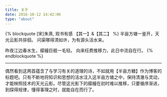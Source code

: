 ```yaml
---
title: 关于
date: 2016-10-12 14:42:06
type: "about"
---
```


{% blockquote [宋]朱熹, 观书有感 【其一】&【其二】 %}
半亩方塘一鉴开，天光云影共徘徊。
问渠哪得清如许，为有源头活水来。

昨夜江边春水生，艨艟巨舰一毛轻。
向来枉费推移力，此日中流自在行。
{% endblockquote %}

---
偶然看到这两首蕴含了与学习有关的道理的诗，不如就用【半亩方糖】作为博客的标题吧。只有不断地将知识和思想的活水注入这半亩方塘之中，保持清澈与灵动，才能映照技术的天光云影。尽管这光影下的艨艟在初时难以推移，只要循序渐进，到探得规律，懂得事理之时，就能自在而行了。

